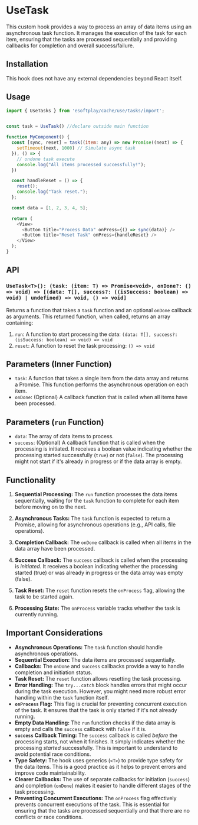 # UseTask

This custom hook provides a way to process an array of data items using an asynchronous task function. It manages the execution of the task for each item, ensuring that the tasks are processed sequentially and providing callbacks for completion and overall success/failure.

## Installation

This hook does not have any external dependencies beyond React itself.

## Usage

```javascript
import { UseTasks } from 'esoftplay/cache/use/tasks/import';


const task = UseTask() //declare outside main function

function MyComponent() {
  const [sync, reset] = task((item: any) => new Promise((next) => {
    setTimeout(next, 1000) // Simulate async task
  }), () => {
    // ondone task execute
    console.log("All items processed successfully!");
  })

  const handleReset = () => {
    reset();
    console.log("Task reset.");
  };

  const data = [1, 2, 3, 4, 5];

  return (
    <View>
      <Button title="Process Data" onPress={() => sync(data)} />
      <Button title="Reset Task" onPress={handleReset} />
    </View>
  );
}
```

## API

### `UseTask<T>(): (task: (item: T) => Promise<void>, onDone?: () => void) => [(data: T[], success?: ((isSuccess: boolean) => void) | undefined) => void, () => void]`

Returns a function that takes a `task` function and an optional `onDone` callback as arguments. This returned function, when called, returns an array containing:

1.  `run`: A function to start processing the data: `(data: T[], success?: (isSuccess: boolean) => void) => void`
2.  `reset`: A function to reset the task processing: `() => void`

## Parameters (Inner Function)

*   `task`: A function that takes a single item from the data array and returns a Promise. This function performs the asynchronous operation on each item.
*   `onDone`: (Optional) A callback function that is called when all items have been processed.

## Parameters (`run` Function)

*   `data`: The array of data items to process.
*   `success`: (Optional) A callback function that is called when the processing is initiated. It receives a boolean value indicating whether the processing started successfully (`true`) or not (`false`). The processing might not start if it's already in progress or if the data array is empty.

## Functionality

1.  **Sequential Processing:** The `run` function processes the data items sequentially, waiting for the `task` function to complete for each item before moving on to the next.

2.  **Asynchronous Tasks:** The `task` function is expected to return a Promise, allowing for asynchronous operations (e.g., API calls, file operations).

3.  **Completion Callback:** The `onDone` callback is called when all items in the data array have been processed.

4.  **Success Callback:** The `success` callback is called when the processing is *initiated*. It receives a boolean indicating whether the processing started (true) or was already in progress or the data array was empty (false).

5.  **Task Reset:** The `reset` function resets the `onProcess` flag, allowing the task to be started again.

6.  **Processing State:** The `onProcess` variable tracks whether the task is currently running.

## Important Considerations

*   **Asynchronous Operations:** The `task` function should handle asynchronous operations.
*   **Sequential Execution:** The data items are processed sequentially.
*   **Callbacks:** The `onDone` and `success` callbacks provide a way to handle completion and initiation status.
*   **Task Reset:** The `reset` function allows resetting the task processing.
*   **Error Handling:** The `try...catch` block handles errors that might occur during the task execution.  However, you might need more robust error handling within the `task` function itself.
*   **`onProcess` Flag:** This flag is crucial for preventing concurrent execution of the task.  It ensures that the task is only started if it's not already running.
*   **Empty Data Handling:** The `run` function checks if the data array is empty and calls the `success` callback with `false` if it is.
*   **`success` Callback Timing:** The `success` callback is called *before* the processing starts, not when it finishes.  It simply indicates whether the processing *started* successfully.  This is important to understand to avoid potential race conditions.
* **Type Safety:** The hook uses generics (`<T>`) to provide type safety for the data items. This is a good practice as it helps to prevent errors and improve code maintainability.
* **Clearer Callbacks:**  The use of separate callbacks for initiation (`success`) and completion (`onDone`) makes it easier to handle different stages of the task processing.
* **Preventing Concurrent Executions:** The `onProcess` flag effectively prevents concurrent executions of the task.  This is essential for ensuring that the tasks are processed sequentially and that there are no conflicts or race conditions.
